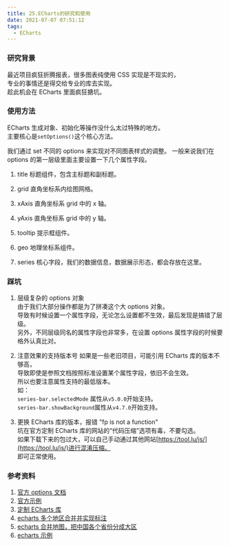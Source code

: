 ```yaml
---
title: 25.ECharts的研究和使用
date: 2021-07-07 07:51:12
tags:
  - ECharts
---
```


### 研究背景

最近项目疯狂折腾报表，很多图表纯使用 CSS 实现是不现实的，  
专业的事情还是得交给专业的库去实现。  
趁此机会在 ECharts 里面疯狂搪坑。

<!-- more -->

### 使用方法

ECharts 生成对象、初始化等操作没什么太过特殊的地方。  
主要核心是`setOptions()`这个核心方法。

我们通过 set 不同的 options 来实现对不同图表样式的调整。
一般来说我们在 options 的第一层级里面主要设置一下几个属性字段。

1. title
   标题组件，包含主标题和副标题。

2. grid
   直角坐标系内绘图网格。

3. xAxis
   直角坐标系 grid 中的 x 轴。

4. yAxis
   直角坐标系 grid 中的 y 轴。

5. tooltip
   提示框组件。

6. geo
   地理坐标系组件。

7. series
   核心字段，我们的数据信息，数据展示形态，都会存放在这里。

### 踩坑

1. 层级复杂的 options 对象  
   由于我们大部分操作都是为了拼凑这个大 options 对象。  
   导致有时候设置一个属性字段，无论怎么设置都不生效，最后发现是搞错了层级。  
   另外，不同层级同名的属性字段也非常多，在设置 options 属性字段的时候要格外认真比对。

2. 注意效果的支持版本号
   如果是一些老旧项目，可能引用 ECharts 库的版本不够高，  
   导致即使是参照文档按照标准设置某个属性字段，依旧不会生效。  
   所以也要注意属性支持的最低版本。  
   如：  
   `series-bar.selectedMode` 属性从`v5.0.0`开始支持。  
   `series-bar.showBackground`属性从`v4.7.0`开始支持。

3. 更换 ECharts 库的版本，报错 "fp is not a function"  
   坑在官方定制 ECharts 库的网站的“代码压缩”选项有毒，不要勾选。  
   如果下载下来的包过大，可以自己手动通过其他网站[https://tool.lu/js/](https://tool.lu/js/)进行混淆压缩。  
   即可正常使用。

### 参考资料

1. [官方 options 文档](https://echarts.apache.org/zh/option.html)
2. [官方示例](https://echarts.apache.org/examples/zh/index.html)
3. [定制 ECharts 库](https://echarts.apache.org/zh/builder.html)
4. [echarts 多个地区合并并实现标注](https://blog.csdn.net/liuy_1314/article/details/108866987)
5. [echarts 合并地图，把中国各个省份分成大区](https://blog.csdn.net/weixin_33743661/article/details/93469931)
6. [echarts 示例](https://www.makeapie.com/explore.html)
